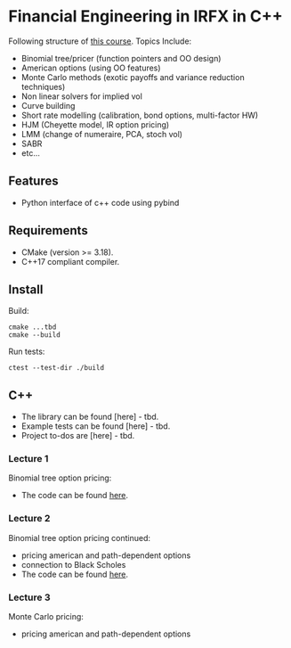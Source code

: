 # Financial Engineering in IRFX in C++

Following structure of [this course](https://www.city.ac.uk/prospective-students/courses/short-courses/financial-engineering-in-interest-rates-and-fx-cplusplus-applications-in-quantitative-finance). Topics Include:
* Binomial tree/pricer (function pointers and OO design)
* American options (using OO features)
* Monte Carlo methods (exotic payoffs and variance reduction techniques)
* Non linear solvers for implied vol
* Curve building
* Short rate modelling (calibration, bond options, multi-factor HW)
* HJM (Cheyette model, IR option pricing)
* LMM (change of numeraire, PCA, stoch vol)
* SABR
* etc...

## Features
* Python interface of c++ code using pybind

## Requirements
* CMake (version >= 3.18).
* C++17 compliant compiler.

## Install
Build:
```
cmake ...tbd
cmake --build
```
Run tests:
```
ctest --test-dir ./build
```

## C++
* The library can be found [here] - tbd.
* Example tests can be found [here] - tbd.
* Project to-dos are [here] - tbd.


### Lecture 1
Binomial tree option pricing:
* The code can be found [here](https://github.com/ccjeremylo/FinEng-in-IRFX/tree/feature/readme-change/Lecture1/Lecture1).

### Lecture 2
Binomial tree option pricing continued:
* pricing american and path-dependent options
* connection to Black Scholes
* The code can be found [here](https://github.com/ccjeremylo/FinEng-in-IRFX/tree/feature/readme-change/Lecture2/Lecture2).

### Lecture 3
Monte Carlo pricing:
* pricing american and path-dependent options



